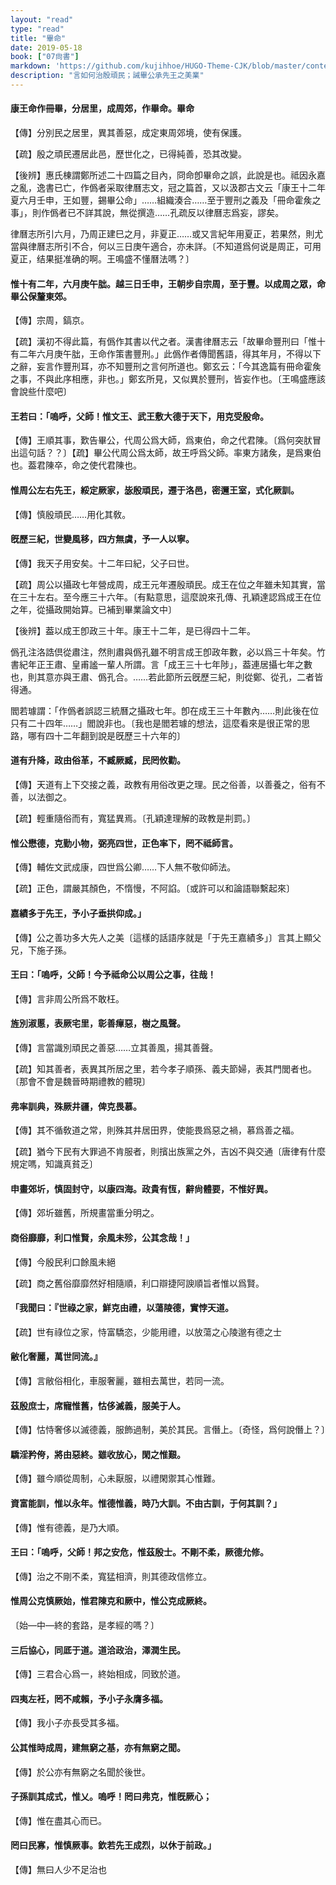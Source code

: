 ```yaml
---
layout: "read"
type: "read"
title: "畢命"
date: 2019-05-18
book: ["07尙書"]
markdown: 'https://github.com/kujihhoe/HUGO-Theme-CJK/blob/master/content/read/07-尙書/052-畢命.md'
description: "言如何治殷頑民；誡畢公承先王之美業"
---
```


#### 康王命作冊畢，分居里，成周郊，作<v>畢命</v>。畢命

【傳】分別民之居里，異其善惡，成定東周郊境，使有保護。

【疏】殷之頑民遷居此邑，歷世化之，已得純善，恐其改變。

【後辨】惠氏棟謂鄭所述二十四篇之目內，<v>冏命</v>卽<v>畢命</v>之誤，此說是也。祗因永嘉之亂，<v>逸書</v>已亡，作僞者采取<v>律曆志</v>文，冠之篇首，又以汲郡古文云「康王十二年夏六月壬申，王如豐，錫畢公命」……組織湊合……至于<v>豐刑</v>之義及「冊命霍矦之事」，則作僞者已不詳其說，無從撰造……孔疏反以<v>律曆志</v>爲妄，謬矣。

<v>律曆志</v>所引六月，乃周正建巳之月，非夏正……或又言<v>紀年</v>用夏正，若果然，則尤當與<v>律曆志</v>所引不合，何以三日庚午適合，亦未詳。〔不知道爲何说是周正，可用夏正，结果挺准确的啊。王鳴盛不懂曆法嗎？〕

#### 惟十有二年，六月庚午朏。越三日壬申，王朝步自宗周，至于豐。以成周之眾，命畢公保釐東郊。

【傳】宗周，鎬京。

【疏】漢初不得此篇，有僞作其書以代之者。<v>漢書</v><v>律曆志</v>云「故<v>畢命</v><v>豐刑</v>曰「惟十有二年六月庚午朏，王命作策書<v>豐刑</v>。」此僞作者傳聞舊語，得其年月，不得以下之辭，妄言作<v>豐刑</v>耳，亦不知<v>豐刑</v>之言何所道也。鄭玄云：「今其逸篇有冊命霍矦之事，不與此序相應，非也。」鄭玄所見，又似異於<v>豐刑</v>，皆妄作也。〔王鳴盛應該會說些什麼吧〕

#### 王若曰：「嗚呼，父師！惟文王、武王敷大德于天下，用克受殷命。

【傳】王順其事，歎告畢公，代周公爲大師，爲東伯，命之代君陳。〔爲何突肰冒出這句話？？〕【疏】畢公代周公爲太師，故王呼爲父師。率東方諸矦，是爲東伯也。葢君陳卒，命之使代君陳也。

#### 惟周公左右先王，綏定厥家，毖殷頑民，遷于洛邑，密邇王室，式化厥訓。

【傳】慎殷頑民……用化其敎。

#### 旣歷三紀，世變風移，四方無虞，予一人以寧。

【傳】我天子用安矣。十二年曰紀，父子曰世。

【疏】周公以攝政七年營成周，成王元年遷殷頑民。成王在位之年雖未知其實，當在三十左右。至今應三十六年。〔有點意思，這麼說來孔傳、孔穎達認爲成王在位之年，從攝政開始算。已補到畢業論文中〕

【後辨】葢以成王卽政三十年。康王十二年，是已得四十二年。

僞孔注<v>洛誥</v>倶從肅注，然則肅與僞孔雖不明言成王卽政年數，必以爲三十年矣。<v>竹書紀年</v>正王肅、皇甫謐一輩人所謂。言「成王三十七年陟」，葢連居攝七年之數也，則其意亦與王肅、僞孔合。……若此節所云旣歷三紀，則從鄭、從孔，二者皆得通。

閻若璩謂：「作僞者誤認<v>三統曆</v>之攝政七年。卽在成王三十年數內……則此後在位只有二十四年……」閻說非也。〔我也是閻若璩的想法，這麼看來是很正常的思路，哪有四十二年翻到說是旣歷三十六年的〕

#### 道有升降，政由俗革，不臧厥臧，民罔攸勸。

【傳】天道有上下交接之義，政教有用俗改更之理。民之俗善，以善養之，俗有不善，以法御之。

【疏】輕重隨俗而有，寬猛異焉。〔孔穎達理解的政教是㓝罰。〕

#### 惟公懋德，克勤小物，弼亮四世，正色率下，罔不祗師言。

【傳】輔佐文武成康，四世爲公卿……下人無不敬仰師法。

【疏】正色，謂嚴其顏色，不惰慢，不阿諂。〔或許可以和論語聯繫起來〕

#### 嘉績多于先王，予小子垂拱仰成。」

【傳】公之善功多大先人之美〔這樣的話語序就是「于先王嘉績多」〕言其上顯父兄，下施子孫。

#### 王曰：「嗚呼，父師！今予祗命公以周公之事，往哉！

【傳】言非周公所爲不敢枉。

#### 旌別淑慝，表厥宅里，彰善癉惡，樹之風聲。

【傳】言當識別頑民之善惡……立其善風，揚其善聲。

【疏】知其善者，表異其所居之里，若今孝子順孫、義夫節婦，表其門閭者也。〔那會不會是魏晉時期禮教的體現〕

#### 弗率訓典，殊厥井疆，俾克畏慕。

【傳】其不循敎道之常，則殊其井居田界，使能畏爲惡之禍，慕爲善之福。

【疏】猶今下民有大罪過不肯服者，則擯出族黨之外，吉凶不與交通〔唐律有什麼規定嗎，知識真貧乏〕

#### 申畫郊圻，慎固封守，以康四海。政貴有恆，辭尙體要，不惟好異。

【傳】郊圻雖舊，所規畫當重分明之。

#### 商俗靡靡，利口惟賢，余風未殄，公其念哉！」

【傳】今殷民利口餘風未絕

【疏】商之舊俗靡靡然好相隨順，利口辯捷阿諛順旨者惟以爲賢。

#### 「我聞曰：『世祿之家，鮮克由禮，以蕩陵德，實悖天道。

【疏】世有祿位之家，恃富驕恣，少能用禮，以放蕩之心陵邈有德之士

#### 敝化奢麗，萬世同流。』

【傳】言敝俗相化，車服奢麗，雖相去萬世，若同一流。

#### 茲殷庶士，席寵惟舊，怙侈滅義，服美于人。

【傳】怙恃奢侈以滅德義，服飾過制，美於其民。言僭上。〔奇怪，爲何說僭上？〕

#### 驕淫矜侉，將由惡終。雖收放心，閑之惟艱。

【傳】雖今順從周制，心未厭服，以禮閑禦其心惟難。

#### 資富能訓，惟以永年。惟德惟義，時乃大訓。不由古訓，于何其訓？」

【傳】惟有德義，是乃大順。

#### 王曰：「嗚呼，父師！邦之安危，惟茲殷士。不剛不柔，厥德允修。

【傳】治之不剛不柔，寬猛相濟，則其德政信修立。

#### 惟周公克慎厥始，惟君陳克和厥中，惟公克成厥終。

〔始—中—終的套路，是孝經的嗎？〕

#### 三后協心，同厎于道。道洽政治，澤潤生民。

【傳】三君合心爲一，終始相成，同致於道。

#### 四夷左衽，罔不咸賴，予小子永膺多福。

【傳】我小子亦長受其多福。

#### 公其惟時成周，建無窮之基，亦有無窮之聞。

【傳】於公亦有無窮之名聞於後世。

#### 子孫訓其成式，惟乂。嗚呼！罔曰弗克，惟旣厥心；

【傳】惟在盡其心而已。

#### 罔曰民寡，惟慎厥事。欽若先王成烈，以休于前政。」

【傳】無曰人少不足治也
